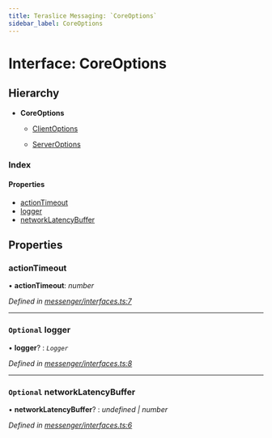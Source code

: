 ```yaml
---
title: Teraslice Messaging: `CoreOptions`
sidebar_label: CoreOptions
---
```


# Interface: CoreOptions

## Hierarchy

* **CoreOptions**

  * [ClientOptions](clientoptions.md)

  * [ServerOptions](serveroptions.md)

### Index

#### Properties

* [actionTimeout](coreoptions.md#actiontimeout)
* [logger](coreoptions.md#optional-logger)
* [networkLatencyBuffer](coreoptions.md#optional-networklatencybuffer)

## Properties

###  actionTimeout

• **actionTimeout**: *number*

*Defined in [messenger/interfaces.ts:7](https://github.com/terascope/teraslice/blob/6aab1cd2/packages/teraslice-messaging/src/messenger/interfaces.ts#L7)*

___

### `Optional` logger

• **logger**? : *`Logger`*

*Defined in [messenger/interfaces.ts:8](https://github.com/terascope/teraslice/blob/6aab1cd2/packages/teraslice-messaging/src/messenger/interfaces.ts#L8)*

___

### `Optional` networkLatencyBuffer

• **networkLatencyBuffer**? : *undefined | number*

*Defined in [messenger/interfaces.ts:6](https://github.com/terascope/teraslice/blob/6aab1cd2/packages/teraslice-messaging/src/messenger/interfaces.ts#L6)*
